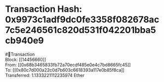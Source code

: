 
Transaction Hash: 0x9973c1adf9dc0fe3358f082678ac7c5e246561c820d531f042201bba5cb940e9
====================================================================================
  
#💸Transaction  
Block: [[14456660]]  
From: [[0x68b3465833fb72a70ecdf485e0e4c7bd8665fc45]]  
To: [[0x80c7d000a22c0d7b603c6618393a117e0b85f8ca]]  
Transferred: 1.1333221112235974 Ether
